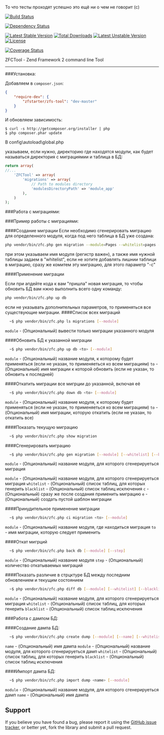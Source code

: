 То что тесты проходят успешно это ещё ни о чем не говорит (c)

[![Build Status](https://travis-ci.org/naxel/ZFCTool.png?branch=master)](https://travis-ci.org/naxel/ZFCTool)

[![Dependency Status](https://www.versioneye.com/user/projects/5320a03fec1375be8b00034d/badge.png)](https://www.versioneye.com/user/projects/5320a03fec1375be8b00034d)

[![Latest Stable Version](https://poser.pugx.org/naxel/zfctool/v/stable.png)](https://packagist.org/packages/naxel/zfctool)
[![Total Downloads](https://poser.pugx.org/naxel/zfctool/downloads.png)](https://packagist.org/packages/naxel/zfctool)
[![Latest Unstable Version](https://poser.pugx.org/naxel/zfctool/v/unstable.png)](https://packagist.org/packages/naxel/zfctool)
[![License](https://poser.pugx.org/naxel/zfctool/license.png)](https://packagist.org/packages/naxel/zfctool)

[![Coverage Status](https://coveralls.io/repos/naxel/ZFCTool/badge.png?branch=master)](https://coveralls.io/r/naxel/ZFCTool?branch=master)

ZFCTool - Zend Framework 2 command line Tool

------------------------------------------------------------------------------------------------------------

###Установка:

Добавляем в `composer.json`:

```json
{
    "require-dev": {
        "zfstarter/zfs-tool": "dev-master"
    }
}
```

И обновляем зависимость:

    $ curl -s http://getcomposer.org/installer | php
    $ php composer.phar update


В config\autoload\global.php

указываем, если нужно, директорию где находятся модули, как будет называться директория с миграциямии и таблица в БД:

```php
return array(
//...
    'ZFCTool' => array(
        'migrations' => array(
            // Path to modules directory
            'modulesDirectoryPath' => 'module_app'
        ),
    )
);
```

###Работа с миграциями:


###Пример работы с миграциями:

####Создание миграции
Если необходимо сгенерировать миграцию для определенного модуля, когда под него таблица в БД уже создана:
```bash
php vendor/bin/zfc.php gen migration --module=Pages --whitelist=pages -c
```
при этом указываем имя модуля (регистр важен),
а также имя нужной таблицы задаем в "whitelist", если не хотите добавлять лишнии таблици в миграцию,
сразу же комитем эту миграцию, для этого параметр "-c"

####Применение миграции

Если при апдейте кода к вам "пришла" новая миграция, то чтобы обновить БД вам нжно выполнить всего одну команду:

```bash
php vendor/bin/zfc.php up db
```
если не указывать дополнительных параметров, то применяться все существующие миграции.
####Список всех миграций

```bash
  ~$ php vendor/bin/zfc.php ls migrations [--module]
```
`module`  - (Опциональный) вывести только миграции указанного модуля


####Обновить БД к указанной миграции

```bash
  ~$ php vendor/bin/zfc.php up db <to> [--module]
```
`module`  - (Опциональный) название модуля, к которому будет применяться (если не указан, то применяеться ко всем миграциям)
`to`  - (Опциональный) имя миграции к которой обновить (если не указан, то обновить к последней)


####Откатить миграции все мигрции до указанной, включая её

```bash
  ~$ php vendor/bin/zfc.php down db <to> [--module]
```
`module`  - (Опциональный) название модуля, к которому будет применяться (если не указан, то применяеться ко всем миграциям)
`to`  - (Опциональный) имя миграции, которую откатить (если не указан, то откатить все)
  
  
  
####Показать текущую миграцию
```bash
  ~$ php vendor/bin/zfc.php show migration
```

####Сгенерировать миграцию

```bash
  ~$ php vendor/bin/zfc.php gen migration [--module] [--whitelist] [--blacklist] [-c] [-e]
```
`module`  - (Опциональный) название модуля, для которого сгенерируеться миграция

`module`  - (Опциональный) название модуля, для которого сгенерируеться миграция
`whitelist`  - (Опциональный) список таблиц, для которых генерить
`blacklist`  - (Опциональный) список таблиц исключения
`c`  - (Опциональный) сразу же после создания применить миграцию
`e`  - (Опциональный) создать пустой шаблон миграции


####Принудительное применение миграции

```bash
  ~$ php vendor/bin/zfc.php ci migration <to> [--module]
```
`module`  - (Опциональный) название модуля, где находиться миграция
`to`  - имя миграции, которую следует применить


####Откат мигрций
```bash
  ~$ php vendor/bin/zfc.php back db [--module] [--step]
```

`module`  - (Опциональный) название модуля
`step`  - (Опциональный) количество откатываемых миграций


####Показать различие в стрцктуре БД между последним обновлением и текущим состоянием
```bash
  ~$ php vendor/bin/zfc.php diff db [--module] [--whitelist] [--blacklist]
```

`module`  - (Опциональный) название модуля, для которого сгенерируеться миграция
`whitelist`  - (Опциональный) список таблиц, для которых генерить
`blacklist`  - (Опциональный) список таблиц исключения


###Работа с дампом БД:

####Создание дампа БД:

```bash
  ~$ php vendor/bin/zfc.php create dump [--module] [--name] [--whitelist] [--blacklist]
```

`name`  - (Опциональный) имя дампа
`module`  - (Опциональный) название модуля, для которого сгенерируеться дамп
`whitelist`  - (Опциональный) список таблиц, для которых генерить
`blacklist`  - (Опциональный) список таблиц исключения

####Импорт дампа БД:
```bash
  ~$ php vendor/bin/zfc.php import dump <name> [--module]
```

`module`  - (Опциональный) название модуля, для которого сгенерируеться дамп
`name`  - (Опциональный) имя дампа


## Support

If you believe you have found a bug, please report it using the [GitHub issue tracker](https://github.com/naxel/ZFCTool/issues),
or better yet, fork the library and submit a pull request.
